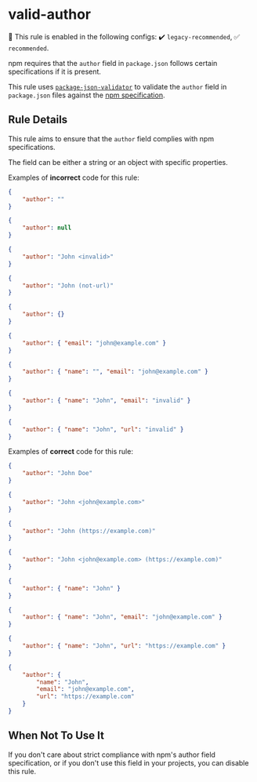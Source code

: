# valid-author

💼 This rule is enabled in the following configs: ✔️ `legacy-recommended`, ✅ `recommended`.

<!-- end auto-generated rule header -->

npm requires that the `author` field in `package.json` follows certain specifications if it is present.

This rule uses [`package-json-validator`][pjv] to validate the `author` field in `package.json` files against the [npm specification][npm-spec].

## Rule Details

This rule aims to ensure that the `author` field complies with npm specifications.

The field can be either a string or an object with specific properties.

Examples of **incorrect** code for this rule:

```json
{
	"author": ""
}
```

```json
{
	"author": null
}
```

```json
{
	"author": "John <invalid>"
}
```

```json
{
	"author": "John (not-url)"
}
```

```json
{
	"author": {}
}
```

```json
{
	"author": { "email": "john@example.com" }
}
```

```json
{
	"author": { "name": "", "email": "john@example.com" }
}
```

```json
{
	"author": { "name": "John", "email": "invalid" }
}
```

```json
{
	"author": { "name": "John", "url": "invalid" }
}
```

Examples of **correct** code for this rule:

```json
{
	"author": "John Doe"
}
```

```json
{
	"author": "John <john@example.com>"
}
```

```json
{
	"author": "John (https://example.com)"
}
```

```json
{
	"author": "John <john@example.com> (https://example.com)"
}
```

```json
{
	"author": { "name": "John" }
}
```

```json
{
	"author": { "name": "John", "email": "john@example.com" }
}
```

```json
{
	"author": { "name": "John", "url": "https://example.com" }
}
```

```json
{
	"author": {
		"name": "John",
		"email": "john@example.com",
		"url": "https://example.com"
	}
}
```

## When Not To Use It

If you don't care about strict compliance with npm's author field specification, or if you don't use this field in your projects, you can disable this rule.

[pjv]: https://github.com/gorillamania/package-json-validator
[npm-spec]: https://docs.npmjs.com/files/package.json
